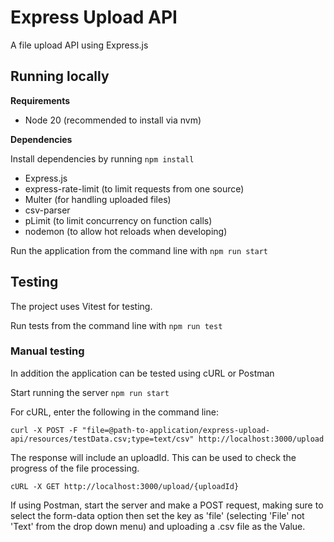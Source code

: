 # Express Upload API

A file upload API using Express.js

## Running locally

__Requirements__

- Node 20 (recommended to install via nvm)

__Dependencies__

Install dependencies by running `npm install`

- Express.js
- express-rate-limit (to limit requests from one source)
- Multer (for handling uploaded files)
- csv-parser
- pLimit (to limit concurrency on function calls)
- nodemon (to allow hot reloads when developing)

Run the application from the command line with `npm run start`

## Testing

The project uses Vitest for testing.

Run tests from the command line with `npm run test`

### Manual testing

In addition the application can be tested using cURL or Postman

Start running the server `npm run start`

For cURL, enter the following in the command line:

```
curl -X POST -F "file=@path-to-application/express-upload-api/resources/testData.csv;type=text/csv" http://localhost:3000/upload
```

The response will include an uploadId. This can be used to check the progress of the file processing.

```
cURL -X GET http://localhost:3000/upload/{uploadId}
```

If using Postman, start the server and make a POST request, making sure to select the form-data option then set the key as 'file' (selecting 'File' not 'Text' from the drop down menu) and uploading a .csv file as the Value.